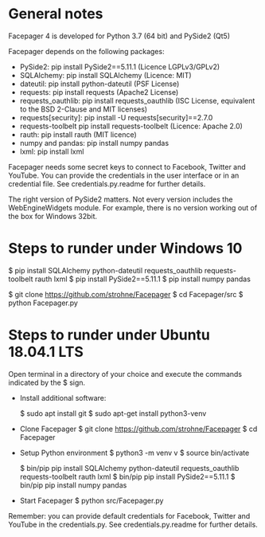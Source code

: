 # General notes

Facepager 4 is developed for Python 3.7 (64 bit) and PySide2 (Qt5)

Facepager depends on the following packages:

- PySide2: pip install PySide2==5.11.1 (Licence LGPLv3/GPLv2)
- SQLAlchemy: pip install SQLAlchemy (Licence: MIT)
- dateutil: pip install python-dateutil (PSF License)
- requests: pip install requests (Apache2 License)
- requests_oauthlib: pip install requests_oauthlib (ISC License, equivalent to the BSD 2-Clause and MIT licenses)
- requests[security]: pip install -U requests[security]==2.7.0
- requests-toolbelt pip install requests-toolbelt (Licence: Apache 2.0)
- rauth: pip install rauth (MIT licence)
- numpy and pandas: pip install numpy pandas
- lxml: pip install lxml

Facepager needs some secret keys to connect to Facebook, Twitter and YouTube. You can provide the credentials in the user interface or in an credential file. See credentials.py.readme for further details. 

The right version of PySide2 matters. Not every version includes the WebEngineWidgets module. For example, there is no version working out of the box for Windows 32bit.

# Steps to runder under Windows 10

$ pip install SQLAlchemy python-dateutil requests_oauthlib requests-toolbelt rauth lxml
$ pip install PySide2==5.11.1
$ pip install numpy pandas

$ git clone https://github.com/strohne/Facepager
$ cd Facepager/src
$ python Facepager.py 


# Steps to runder under Ubuntu 18.04.1 LTS

Open terminal in a directory of your choice and execute the commands indicated by the $ sign.

- Install additional software:

   $ sudo apt install git
   $ sudo apt-get install python3-venv

- Clone Facepager
   $ git clone https://github.com/strohne/Facepager
   $ cd Facepager

- Setup Python environment
  $ python3 -m venv v
  $ source bin/activate
  
  $ bin/pip pip install SQLAlchemy python-dateutil requests_oauthlib requests-toolbelt rauth lxml
  $ bin/pip pip install PySide2==5.11.1
  $ bin/pip pip install numpy pandas

- Start Facepager
  $ python src/Facepager.py
  
Remember: you can provide default credentials for Facebook, Twitter and YouTube in the credentials.py. See credentials.py.readme for further details.